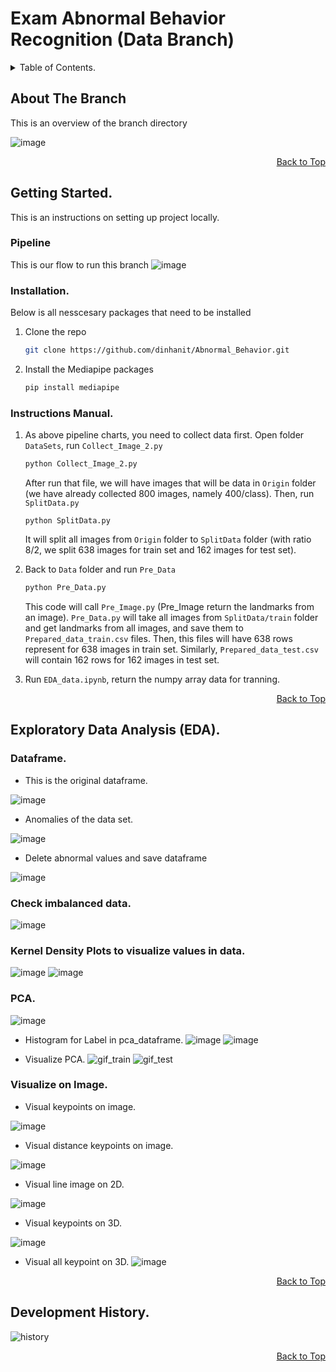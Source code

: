 # Exam Abnormal Behavior Recognition (Data Branch)
<p id="top"></p>

<!-- TABLE OF CONTENTS -->
<details>
  <summary>Table of Contents.</summary>
  <ol>
    <li>
      <a href="#about-the-branch">About The Branch.</a>
    </li>
    <li>
      <a href="#getting-started">Getting Started.</a>
      <ul>
        <li><a href="#Pipeline">Pipeline.</a></li>
        <li><a href="#installation">Installation.</a></li>
        <li><a href="#instructions_manual">Instructions Manual.</a></li>
      </ul>
    </li>
    <li>
      <a href="#exploratory_data_analysis_eda">Exploratory Data Analysis (EDA.)</a>
      <ul>
        <li><a href="#dataframe">3.1 Dataframe.</a></li>
        <li><a href="#check_imbalanced">3.2 Check Imbalanced Data.</a></li>
        <li><a href="#kernel_den">3.3 Kernel Density Plots.</a></li>
        <li><a href="#pca">3.4 PCA.</a></li>
        <li><a href="#visual_image">3.5 Visual On Image.</a></li>
      </ul>
    </li>
    <li><a href="#development_history">Development History.</a></li>
  </ol>
</details>


<!-- ABOUT THE PROJECT -->
## About The Branch
<a id="about-the-branch"></a>

This is an overview of the branch directory

![image](https://github.com/DangLeChi/ChiTest/assets/122540817/fa020426-8549-4df6-bd50-ca8b81d10de0)


<p align="right"><a href="#top">Back to Top</a></p>


<!-- GETTING STARTED -->
## Getting Started.
<a id="getting-started"></a>

This is an instructions on setting up project locally.
### Pipeline
<a id="Pipeline"></a>

This is our flow to run this branch
![image](https://github.com/DangLeChi/ChiTest/assets/122540817/f7248465-d2c7-494b-921f-c4e73e3096b7)

### Installation.
<a id="installation"></a>

Below is all nesscesary packages that need to be installed

1. Clone the repo
   ```sh
   git clone https://github.com/dinhanit/Abnormal_Behavior.git
   ```
2. Install the Mediapipe packages 
   ```python
   pip install mediapipe
   ```

### Instructions Manual.
<a id="instructions_manual"></a>

1. As above pipeline charts, you need to collect data first. Open folder `DataSets`, run `Collect_Image_2.py`
   ```python
   python Collect_Image_2.py
   ```
   After run that file, we will have images that will be data in `Origin` folder (we have already collected 800 images, namely 400/class). Then, run `SplitData.py`
   ```
   python SplitData.py
   ```
   It will split all images from `Origin` folder to `SplitData` folder (with ratio 8/2, we split 638 images for train set and 162 images for test set).

2. Back to `Data` folder and run `Pre_Data`
   ```sh
   python Pre_Data.py
   ```
   This code will call `Pre_Image.py` (Pre_Image return the landmarks from an image). `Pre_Data.py` will take all images from `SplitData/train` folder and get landmarks from all images, and save them to `Prepared_data_train.csv` files. 
   Then, this files will have 638 rows represent for 638 images in train set. Similarly, `Prepared_data_test.csv` will contain 162 rows for 162 images in test set.

3. Run `EDA_data.ipynb`, return the numpy array data for tranning. 

<p align="right"><a href="#top">Back to Top</a></p>



<!-- USAGE EXAMPLES -->
## Exploratory Data Analysis (EDA).
<a id="exploratory_data_analysis_eda"></a>

### Dataframe.
<a id="dataframe"></a>

+ This is the original dataframe.

![image](https://github.com/DangLeChi/ChiTest/assets/122540817/e7925f09-7a99-4859-88c1-290ce154bb0b)

+ Anomalies of the data set.

![image](https://github.com/DangLeChi/ChiTest/assets/122540817/aea78a26-eac8-4fc9-a4e5-aa07dd6d03a1)

+ Delete abnormal values and save dataframe

![image](https://github.com/DangLeChi/ChiTest/assets/122540817/cd739557-7f0d-4d0c-a3d8-4a99df0a768d)

### Check imbalanced data.
<a id="check_imbalanced"></a>


![image](https://github.com/DangLeChi/ChiTest/assets/122540817/87a8c178-ee09-4a70-b100-8cf87faae33e)

### Kernel Density Plots to visualize values in data.
<a id="kernel_den"></a> 


![image](https://github.com/DangLeChi/ChiTest/assets/122540817/734d5a8a-832b-46d3-aa58-2906c14784bb)
![image](https://github.com/DangLeChi/ChiTest/assets/122540817/97b0c8e6-2249-4cf9-9768-90478df4d6bd)

### PCA.
<a id="pca"></a>


![image](https://github.com/DangLeChi/ChiTest/assets/122540817/25cfac25-d77e-4c34-a3e4-8a62ee5565f9)


+ Histogram for Label in pca_dataframe.
![image](https://github.com/DangLeChi/ChiTest/assets/122540817/6a72c0a6-ade5-44e5-8057-552243452981)
![image](https://github.com/DangLeChi/ChiTest/assets/122540817/5123e25c-9502-4e0e-8fc2-70133d96da81)

+ Visualize PCA.
![gif_train](video_train.gif)
![gif_test](video_test.gif)

### Visualize on Image.
<a id="visual_image"></a>

+ Visual keypoints on image.

![image](https://github.com/DangLeChi/ChiTest/assets/122540817/64a90fb1-78c9-4012-862a-1f2e193ab120)

+ Visual distance keypoints on image.

![image](https://github.com/DangLeChi/ChiTest/assets/122540817/e0f67a2c-439e-4e07-ad49-8083d06b4226)

+ Visual line image on 2D.

![image](https://github.com/DangLeChi/ChiTest/assets/122540817/d8f94b6b-a8b3-41c0-b3ee-33b0e0bd8c1a)

+ Visual keypoints on 3D.

![image](https://github.com/DangLeChi/ChiTest/assets/122540817/9d66fef2-e818-43ec-a947-8b92b41f94ff)

+ Visual all keypoint on 3D.
![image](https://github.com/DangLeChi/ChiTest/assets/122540817/188158aa-b26b-4a1a-8a23-5ad6e512e158)


<p align="right"><a href="#top">Back to Top</a></p>



<!-- CONTRIBUTING -->
## Development History.
<a id="development_history"></a>

![history](Readme\history.png)
<p align="right"><a href="#top">Back to Top</a></p>






